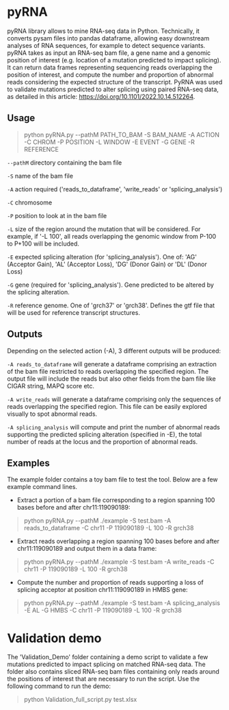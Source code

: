 # pyRNA

pyRNA library allows to mine RNA-seq data in Python. Technically, it converts pysam files into pandas dataframe, allowing easy downstream analyses of RNA sequences, for example to detect sequence variants. pyRNA takes as input an RNA-seq bam file, a gene name and a genomic position of interest (e.g. location of a mutation predicted to impact splicing). It can return data frames representing sequencing reads overlapping the position of interest, and compute the number and proportion of abnormal reads considering the expected structure of the transcript. PyRNA was used to validate mutations predicted to alter splicing using paired RNA-seq data, as detailed in this article: https://doi.org/10.1101/2022.10.14.512264. 



## Usage
> python pyRNA.py --pathM PATH_TO_BAM -S BAM_NAME -A ACTION -C CHROM -P POSITION -L WINDOW -E EVENT -G GENE -R REFERENCE

`--pathM` directory containing the bam file

`-S` name of the bam file

`-A` action required ('reads_to_dataframe', 'write_reads' or 'splicing_analysis')

`-C` chromosome

`-P` position to look at in the bam file

`-L` size of the region around the mutation that will be considered. For example, if '-L 100', all reads overlapping the genomic window from P-100 to P+100 will be included.

`-E` expected splicing alteration (for 'splicing_analysis'). One of: 'AG' (Acceptor Gain), 'AL' (Acceptor Loss), 'DG' (Donor Gain) or 'DL' (Donor Loss)

`-G` gene (required for 'splicing_analysis'). Gene predicted to be altered by the splicing alteration.

`-R` reference genome. One of 'grch37' or 'grch38'. Defines the gtf file that will be used for reference transcript structures.


## Outputs

Depending on the selected action (-A), 3 different outputs will be produced:

`-A reads_to_dataframe` will generate a dataframe comprising an extraction of the bam file restricted to reads overlapping the specified region. The output file will include the reads but also other fields from the bam file like CIGAR string, MAPQ score etc.

`-A write_reads` will generate a dataframe comprising only the sequences of reads overlapping the specified region. This file can be easily explored visually to spot abnormal reads.

`-A splicing_analysis` will compute and print the number of abnormal reads supporting the predicted splicing alteration (specified in -E), the total number of reads at the locus and the proportion of abnormal reads.


## Examples
The example folder contains a toy bam file to test the tool. Below are a few example command lines.

* Extract a portion of a bam file corresponding to a region spanning 100 bases before and after chr11:119090189:
> python pyRNA.py --pathM ./example -S test.bam -A reads_to_dataframe -C chr11 -P 119090189 -L 100 -R grch38

* Extract reads overlapping a region spanning 100 bases before and after chr11:119090189 and output them in a data frame:
> python pyRNA.py --pathM ./example -S test.bam -A write_reads -C chr11 -P 119090189 -L 100 -R grch38

* Compute the number and proportion of reads supporting a loss of splicing acceptor at position chr11:119090189 in HMBS gene:
> python pyRNA.py --pathM ./example -S test.bam -A splicing_analysis -E AL -G HMBS -C chr11 -P 119090189 -L 100 -R grch38




# Validation demo

The 'Validation_Demo' folder containing a demo script to validate a few mutations predicted to impact splicing on matched RNA-seq data. The folder also contains sliced RNA-seq bam files containing only reads around the positions of interest that are necessary to run the script. Use the following command to run the demo:
> python Validation_full_script.py test.xlsx



